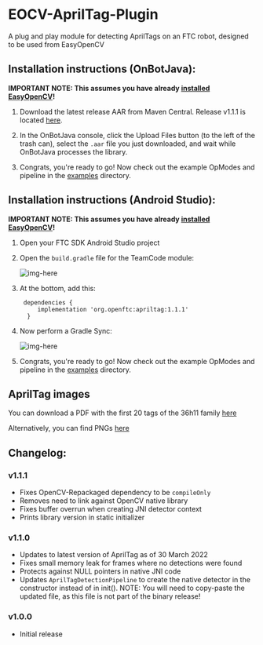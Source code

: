 # EOCV-AprilTag-Plugin

A plug and play module for detecting AprilTags on an FTC robot, designed to be used from EasyOpenCV

## Installation instructions (OnBotJava):

**IMPORTANT NOTE: This assumes you have already [installed EasyOpenCV](https://github.com/OpenFTC/EasyOpenCV#installation-instructions-onbotjava)!**

1. Download the latest release AAR from Maven Central. Release v1.1.1 is located [here](https://repo1.maven.org/maven2/org/openftc/apriltag/1.1.1/apriltag-1.1.1.aar).

2. In the OnBotJava console, click the Upload Files button (to the left of the trash can), select the `.aar` file you just downloaded, and wait while OnBotJava processes the library.

3. Congrats, you're ready to go! Now check out the example OpModes and pipeline in the [examples](https://github.com/OpenFTC/EOCV-AprilTag-Plugin/tree/master/examples/src/main/java/org/firstinspires/ftc/teamcode) directory.

## Installation instructions (Android Studio):

**IMPORTANT NOTE: This assumes you have already [installed EasyOpenCV](https://github.com/OpenFTC/EasyOpenCV#installation-instructions-android-studio)!**

1. Open your FTC SDK Android Studio project

2. Open the `build.gradle` file for the TeamCode module:

    ![img-here](doc/images/teamcode-gradle.png)

3. At the bottom, add this:

        dependencies {
            implementation 'org.openftc:apriltag:1.1.1'
         }

4. Now perform a Gradle Sync:

    ![img-here](doc/images/gradle-sync.png)

5. Congrats, you're ready to go! Now check out the example OpModes and pipeline in the [examples](https://github.com/OpenFTC/EOCV-AprilTag-Plugin/tree/master/examples/src/main/java/org/firstinspires/ftc/teamcode) directory.

## AprilTag images

You can download a PDF with the first 20 tags of the 36h11 family [here](https://www.dotproduct3d.com/uploads/8/5/1/1/85115558/apriltags1-20.pdf)

Alternatively, you can find PNGs [here](https://github.com/AprilRobotics/apriltag-imgs/tree/master/tag36h11)

## Changelog:

### v1.1.1

 - Fixes OpenCV-Repackaged dependency to be `compileOnly`
 - Removes need to link against OpenCV native library
 - Fixes buffer overrun when creating JNI detector context
 - Prints library version in static initializer

### v1.1.0

 - Updates to latest version of AprilTag as of 30 March 2022
 - Fixes small memory leak for frames where no detections were found
 - Protects against NULL pointers in native JNI code
 - Updates `AprilTagDetectionPipeline` to create the native detector in the constructor instead of in init(). NOTE: You will need to copy-paste the updated file, as this file is not part of the binary release!

### v1.0.0

 - Initial release
